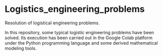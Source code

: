 # Logistics_engineering_problems
Resolution of logistical engineering problems.

In this repository, some typical logistic engineering problems have been solved. Its execution has been carried out in the Google Colab platform under the Python programming language and some derived mathematical modeling tools.
